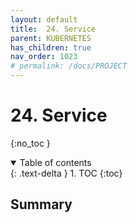```yaml
---
layout: default
title:  24. Service
parent: KUBERNETES
has_children: true
nav_order: 1023
# permalink: /docs/PROJECT
---
```


# 24. Service

{:no_toc }

<details open markdown="block">  
  <summary>
    Table of contents
  </summary>
  {: .text-delta }
1. TOC  
{:toc}
</details>

## Summary  

